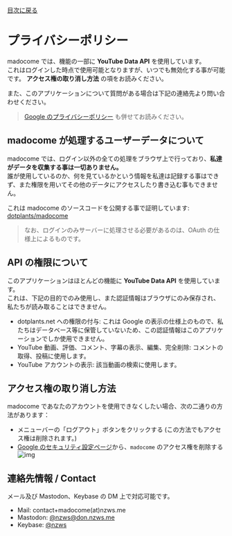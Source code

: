 [目次に戻る](../README.md)

# プライバシーポリシー

madocome では、機能の一部に **YouTube Data API** を使用しています。  
これはログインした時点で使用可能となりますが、いつでも無効化する事が可能です。 **アクセス権の取り消し方法** の項をお読みください。

また、このアプリケーションについて質問がある場合は下記の連絡先より問い合わせください。

> [Google のプライバシーポリシー](http://www.google.com/policies/privacy) も併せてお読みください。

## madocome が処理するユーザーデータについて

madocome では、ログイン以外の全ての処理をブラウザ上で行っており、**私達がデータを収集する事は一切ありません。**  
誰が使用しているのか、何を見ているかという情報を私達は記録する事はできず、また権限を用いてその他のデータにアクセスしたり書き込む事もできません。

これは madocome のソースコードを公開する事で証明しています: [dotplants/madocome](https://github.com/dotplants/madocome)

> なお、ログインのみサーバーに処理させる必要があるのは、OAuth の仕様上によるものです。

## API の権限について

このアプリケーションはほとんどの機能に **YouTube Data API** を使用しています。  
これは、下記の目的でのみ使用し、また認証情報はブラウザにのみ保存され、私たちが読み取ることはできません。

- dotplants.net への権限の付与: これは Google の表示の仕様上のもので、私たちはデータベース等に保管していないため、この認証情報はこのアプリケーションでしか使用できません。
- YouTube 動画、評価、コメント、字幕の表示、編集、完全削除: コメントの取得、投稿に使用します。
- YouTube アカウントの表示: 該当動画の検索に使用します。

## アクセス権の取り消し方法

madocome であなたのアカウントを使用できなくしたい場合、次の二通りの方法があります：

- メニューバーの「ログアウト」ボタンをクリックする (この方法でもアクセス権は削除されます。)
- [Google のセキュリティ設定ページ](https://security.google.com/settings/security/permissions)から、`madocome` のアクセス権を削除する
  ![img](https://i.imgur.com/dQgwfrA.png)

## 連絡先情報 / Contact

メール及び Mastodon、Keybase の DM 上で対応可能です。

- Mail: contact+madocome(at)nzws.me
- Mastodon: [@nzws@don.nzws.me](https://don.nzws.me/@nzws)
- Keybase: [@nzws](https://keybase.io/nzws)
